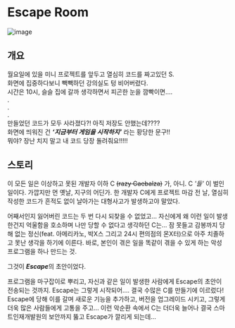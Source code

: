 # Escape Room

![image](https://github.com/2023-SMHRD-IS-BigData2/Escape/assets/145406223/8b3090ee-a394-4d82-95aa-88fb50fccee2)


## 개요

월요일에 있을 미니 프로젝트를 앞두고 열심히 코드를 짜고있던 S.  
화면에 집중하다보니 빽빽하던 강의실도 텅 비어버렸다.  
시간은 10시, 슬슬 집에 갈까 생각하면서 피곤한 눈을 깜빡이면….  
.  
.  
.  
만들었던 코드가 모두 사라졌다?! 아직 저장도 안했는데????  
화면에 띄워진 건 ***‘지금부터 게임을 시작하지’*** 라는 황당한 문구!!  
뭐야? 장난 치지 말고 내 코드 당장 돌려줘요!!!!!




  
## 스토리
이 모든 일은 이상하고 못된 개발자 이하 C ~~(razy Gaebalza)~~ 가, 아니. C *'들'* 이 벌인 일이다. 가깝지만 먼 옛날, 지구의 어딘가. 한 개발자 C에게 프로젝트 마감 전 날, 열심히 작성한 코드가 흔적도 없이 날아가는 대형사고가 발생하고야 말았다.  
  
어째서인지 잃어버린 코드는 두 번 다시 되찾을 수 없었고... 자신에게 왜 이런 일이 발생한건지 억울함을 호소하며 나만 당할 수 없다고 생각하던 C는... 잠 못들고 감봉까지 당해 없는 정신(feat. 아메리카노, 박X스 그리고 24시 편의점의 몬X터)으로 아주 치졸하고 못난 생각을 하기에 이른다. 바로, 본인이 겪은 일을 똑같이 겪을 수 있게 하는 악성 프로그램을 하나 만드는 것.  
  
그것이 ***Escape***의 초안이었다.  
  
프로그램을 마구잡이로 뿌리고, 자신과 같은 일이 발생한 사람에게 Escape의 초안이 전송되는 것까지. Escape는 그렇게 시작되어…. 결국 수많은 C를 만들기에 이르렀다! Escape에 당해 이를 갈며 새로운 기능을 추가하고, 버전을 업그레이드 시키고, 그렇게 더욱 많은 사람들에게 고통을 주고... 
이런 악순환 속에서 C는 더더욱 늘어나 결국 스마트인재개발원의 보안까지 뚫고 Escape가 깔리게 되는데...
